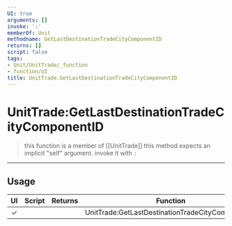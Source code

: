 ```yaml
---
UI: true
arguments: []
invoke: ':'
memberOf: Unit
methodname: GetLastDestinationTradeCityComponentID
returns: []
script: false
tags:
- Unit/UnitTrade/_function
- function/UI
title: UnitTrade.GetLastDestinationTradeCityComponentID
---
```

# UnitTrade:GetLastDestinationTradeCityComponentID
> this function is a member of [[UnitTrade]]
> this method expects an implicit "self" argument. invoke it with `:`
-----
## Usage
|  UI | Script | Returns | Function | Arguments |
|:---:|:------:|-------:|:--------:|:---------|
|✓| ||UnitTrade:GetLastDestinationTradeCityComponentID||
